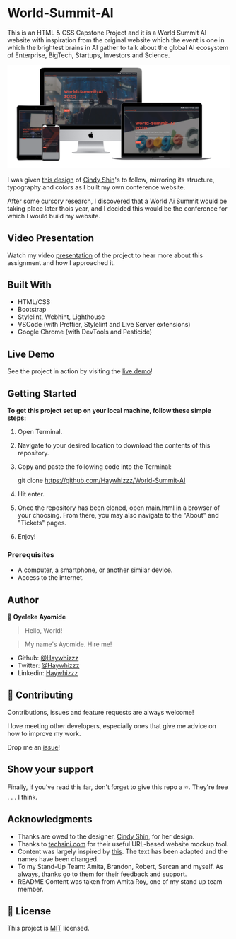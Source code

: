 # World-Summit-AI
This is an HTML &amp; CSS Capstone Project and it is a World Summit AI website with inspiration from the original website which the event is one in which the brightest brains in AI gather to talk about the global AI ecosystem of Enterprise, BigTech, Startups, Investors and Science.

![screenshot](assets/styles/img/screenshot.png)

I was given [this design](https://www.behance.net/gallery/29845175/CC-Global-Summit-2015) of [Cindy Shin](https://www.behance.net/gallery/29845175/CC-Global-Summit-2015)'s to follow, mirroring its structure, typography and colors as I built my own conference website.

After some cursory research, I discovered that a World Ai Summit would be taking place later thois year, and I decided this would be the conference for which I would build my website.

## Video Presentation

Watch my video [presentation](https://www.loom.com/share/579ed1b7184b45dc91f91fbd4105c6c8) of the project to hear more about this assignment and how I approached it.

## Built With

- HTML/CSS
- Bootstrap
- Stylelint, Webhint, Lighthouse
- VSCode (with Prettier, Stylelint and Live Server extensions)
- Google Chrome (with DevTools and Pesticide)

## Live Demo

See the project in action by visiting the [live demo](https://lucid-blackwell-2cd9e2.netlify.app/)!

## Getting Started

**To get this project set up on your local machine, follow these simple steps:**

1. Open Terminal.

2. Navigate to your desired location to download the contents of this repository.

3. Copy and paste the following code into the Terminal:


    git clone https://github.com/Haywhizzz/World-Summit-AI

4. Hit enter.

5. Once the repository has been cloned, open main.html in a browser of your choosing. From there, you may also navigate to the "About" and "Tickets" pages.

6. Enjoy!


### Prerequisites

- A computer, a smartphone, or another similar device.
- Access to the internet.

## Author

👤 **Oyeleke Ayomide**

> Hello, World! 

> My name's Ayomide. Hire me!

- Github: [@Haywhizzz](https://github.com/Haywhizzz )
- Twitter: [@Haywhizzz](https://twitter.com/Haywhizzz)
- Linkedin: [Haywhizzz](https://www.linkedin.com/in/oyeleke-ayomide-b962421a6/)

## 🤝 Contributing

Contributions, issues and feature requests are always welcome!

I love meeting other developers, especially ones that give me advice on how to improve my work.

Drop me an [issue](issues/)!

## Show your support

Finally, if you've read this far, don't forget to give this repo a ⭐️. They're free . . . I think.

## Acknowledgments

- Thanks are owed to the designer, [Cindy Shin](https://www.behance.net/gallery/29845175/CC-Global-Summit-2015), for her design.
- Thanks to [techsini.com](https://techsini.com/multi-mockup/) for their useful URL-based website mockup tool.
- Content was largely inspired by [this](https://worldsummit.ai/). The text has been adapted and the names have been changed.
- To my Stand-Up Team: Amita, Brandon, Robert, Sercan and myself. As always, thanks go to them for their feedback and support.
- README Content was taken from Amita Roy, one of my stand up team member.
## 📝 License

This project is [MIT](lic.url) licensed.